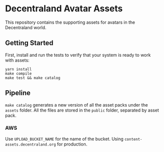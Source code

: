 # Decentraland Avatar Assets

This repository contains the supporting assets for avatars in the Decentraland world.  

## Getting Started

First, install and run the tests to verify that your system is ready to work with assets:

```
yarn install
make compile
make test && make catalog
```

## Pipeline

`make catalog` generates a new version of all the asset packs under the `assets` folder. All the files are stored in the `public` folder, separated by asset pack.

### AWS

Use `UPLOAD_BUCKET_NAME` for the name of the bucket. Using `content-assets.decentraland.org` for production.
